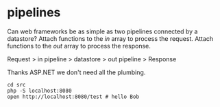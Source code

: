 # pipelines

Can web frameworks be as simple as two pipelines connected by a datastore?
Attach functions to the *in* array to process the request.
Attach functions to the *out* array to process the response.

Request > in pipeline > datastore > out pipeline > Response

Thanks ASP.NET we don't need all the plumbing.

```
cd src
php -S localhost:8080
open http://localhost:8080/test # hello Bob
```

